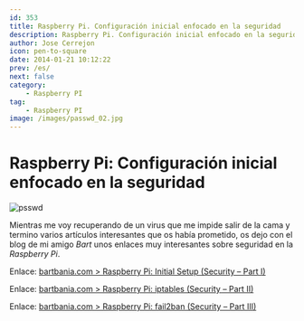 ```yaml
---
id: 353
title: Raspberry Pi. Configuración inicial enfocado en la seguridad
description: Raspberry Pi. Configuración inicial enfocado en la seguridad
author: Jose Cerrejon
icon: pen-to-square
date: 2014-01-21 10:12:22
prev: /es/
next: false
category:
    - Raspberry PI
tag:
    - Raspberry PI
image: /images/passwd_02.jpg
---
```


# Raspberry Pi: Configuración inicial enfocado en la seguridad

![psswd](/images/passwd_02.jpg)

Mientras me voy recuperando de un virus que me impide salir de la cama y termino varios artículos interesantes que os había prometido, os dejo con el blog de mi amigo _Bart_ unos enlaces muy interesantes sobre seguridad en la _Raspberry Pi_.

Enlace: [bartbania.com > Raspberry Pi: Initial Setup (Security – Part I)](https://www.bartbania.com/index.php/security2/)

Enlace: [bartbania.com > Raspberry Pi: iptables (Security – Part II)](https://www.bartbania.com/index.php/iptables-security-part-ii/)

Enlace: [bartbania.com > Raspberry Pi: fail2ban (Security – Part III)](https://www.bartbania.com/index.php/fail2ban-security-part-iii/)
